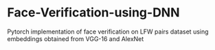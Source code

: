 # Face-Verification-using-DNN
Pytorch implementation of face verification on LFW pairs dataset using embeddings obtained from VGG-16 and AlexNet
